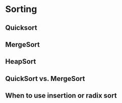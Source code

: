 # Sorting

## Quicksort

## MergeSort

## HeapSort

## QuickSort vs. MergeSort

## When to use insertion or radix sort
